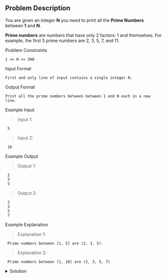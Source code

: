 ## Problem Description

You are given an integer **N** you need to print all the **Prime Numbers** between **1** and **N**.

**Prime numbers** are numbers that have only 2 factors: 1 and themselves. For example, the first 5 prime numbers are 2, 3, 5, 7, and 11.


Problem Constraints
```
1 <= N <= 300
```


Input Format
```
First and only line of input contains a single integer N.
```


Output Format
```
Print all the prime numbers between between 1 and N each in a new line.
```


Example Input

>Input 1:
```
 5
```

>Input 2:
```
 10
```

Example Output

>Output 1:
```
 2
 3
 5
```

>Output 2:
```
 2
 3
 5
 7
```

Example Explanation

>Explanation 1:
```
 Prime numbers between [1, 5] are (2, 3, 5).
```

>Explanation 2:
```
 Prime numbers between [1, 10] are (2, 3, 5, 7)
```

<details>
  <summary>Solution</summary>
    Solution is not yet added!